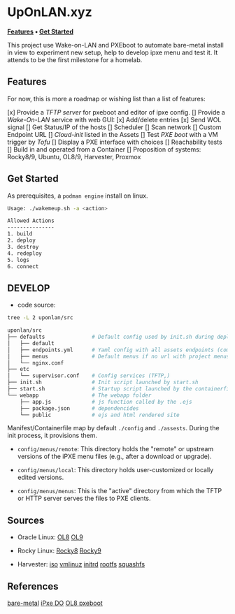 # UpOnLAN.xyz

**[Features](#features) • [Get Started](#get-started)**

This project use Wake-on-LAN and PXEboot to automate bare-metal install in view to experiment new setup, help to develop ipxe menu and test it. It attends to be the first milestone for a homelab.

## Features

For now, this is more a roadmap or wishing list than a list of features:

[x] Provide a *TFTP server* for pxeboot and editor of ipxe config.
[] Provide a *Wake-On-LAN* service with web GUI:
    [x] Add/delete entries
    [x] Send WOL signal
    [] Get Status/IP of the hosts
    [] Scheduler
    [] Scan network
[] Custom Endpoint URL
[] *Cloud-init* listed in the Assets
[] Test *PXE boot* with a VM trigger by *Tofu*
[] Display a PXE interface with choices
[] Reachability tests
[] Build in and operated from a Container
[] Proposition of systems: Rocky8/9, Ubuntu, OL8/9, Harvester, Proxmox   

## Get Started

As prerequisites, a `podman engine` install on linux.

```bash
Usage: ./wakemeup.sh -a <action>

Allowed Actions
---------------
1. build
2. deploy
3. destroy
4. redeploy
5. logs
6. connect
```

## DEVELOP 

* code source:

```bash
tree -L 2 uponlan/src

uponlan/src
├── defaults               # Default config used by init.sh during deployement
│   ├── default
│   ├── endpoints.yml      # Yaml config with all assets endpoints (combine with env ENDPOINT_URL)
│   ├── menus              # Default menus if no url with project menus is provided 
│   └── nginx.conf
├── etc
│   └── supervisor.conf    # Config services (TFTP,)
├── init.sh                # Init script launched by start.sh
├── start.sh               # Startup script launched by the containerfile 
└── webapp                 # The webapp folder
    ├── app.js             # js function called by the .ejs 
    ├── package.json       # dependencides
    └── public             # ejs and html rendered site
```

Manifest/Containerfile map by default `./config` and `./assests`. During the init process, it provisions them.

- `config/menus/remote`: This directory holds the "remote" or upstream versions of the iPXE menu files (e.g., after a download or upgrade).

- `config/menus/local`: This directory holds user-customized or locally edited versions.

- `config/menus/menus`: This is the "active" directory from which the TFTP or HTTP server serves the files to PXE clients.



## Sources 

* Oracle Linux:
[OL8](https://yum.oracle.com/ISOS/OracleLinux/OL8/u10/x86_64/OracleLinux-R8-U10-x86_64-boot.iso)
[OL9](https://yum.oracle.com/ISOS/OracleLinux/OL9/u5/x86_64/OracleLinux-R9-U5-x86_64-dvd.iso)


* Rocky Linux:
[Rocky8](https://download.rockylinux.org/pub/rocky/8/isos/x86_64/Rocky-8.10-x86_64-boot.iso)
[Rocky9](https://download.rockylinux.org/pub/rocky/9/isos/x86_64/Rocky-9.5-x86_64-boot.iso)


* Harvester:
[iso](https://releases.rancher.com/harvester/v1.5.0/harvester-v1.5.0-amd64.iso)
[vmlinuz](https://releases.rancher.com/harvester/v1.5.0/harvester-v1.5.0-vmlinuz-amd64)
[initrd](https://releases.rancher.com/harvester/v1.5.0/harvester-v1.5.0-initrd-amd64)
[rootfs](https://releases.rancher.com/harvester/v1.5.0/harvester-v1.5.0-rootfs-amd64.squashfs)
[squashfs](https://releases.rancher.com/harvester/v1.5.0/harvester-v1.5.0-rootfs-amd64.squashfs)


## References

[bare-metal](https://www.jimangel.io/posts/automate-ubuntu-22-04-lts-bare-metal/)
[iPxe DO](https://www.digitalocean.com/community/tutorials/bare-metal-provisioning-with-pxe-and-ipxe)
[OL8 pxeboot](https://github.com/laspavel/pxe-boot)